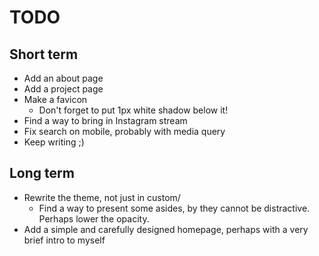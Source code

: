 TODO
===

Short term
---

* Add an about page
* Add a project page
* Make a favicon
  - Don't forget to put 1px white shadow below it!
* Find a way to bring in Instagram stream
* Fix search on mobile, probably with media query
* Keep writing ;)


Long term
---

* Rewrite the theme, not just in custom/
  - Find a way to present some asides, by they cannot be distractive. Perhaps lower the opacity.
* Add a simple and carefully designed homepage, perhaps with a very brief intro to myself